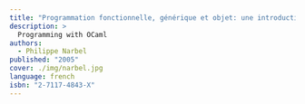 ```yaml
---
title: "Programmation fonctionnelle, générique et objet: une introduction avec le langage OCaml"
description: >
  Programming with OCaml
authors:
  - Philippe Narbel
published: "2005"
cover: ./img/narbel.jpg
language: french
isbn: "2-7117-4843-X"
---
```


